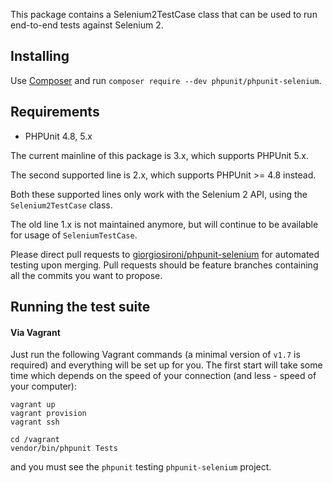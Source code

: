 This package contains a Selenium2TestCase class that can be used to run end-to-end tests against Selenium 2.

Installing
---

Use [Composer](https://getcomposer.org) and run `composer require --dev phpunit/phpunit-selenium`.

Requirements
---

- PHPUnit 4.8, 5.x

The current mainline of this package is 3.x, which supports PHPUnit 5.x.

The second supported line is 2.x, which supports PHPUnit >= 4.8 instead.

Both these supported lines only work with the Selenium 2 API, using the `Selenium2TestCase` class.

The old line 1.x is not maintained anymore, but will continue to be available for usage of `SeleniumTestCase`.

Please direct pull requests to [giorgiosironi/phpunit-selenium](https://github.com/giorgiosironi/phpunit-selenium) for automated testing upon merging. Pull requests should be feature branches containing all the commits you want to propose.

Running the test suite
---

#### Via Vagrant

Just run the following Vagrant commands (a minimal version of `v1.7` is required) and everything will be set up for you. The first start will take some time which depends on the speed of your connection (and less - speed of your computer):

    vagrant up
    vagrant provision
    vagrant ssh

    cd /vagrant
    vendor/bin/phpunit Tests
 
and you must see the `phpunit` testing `phpunit-selenium` project.

